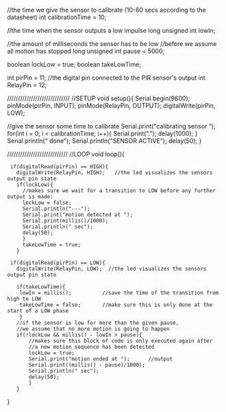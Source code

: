 //the time we give the sensor to calibrate (10-60 secs according to the datasheet)
int calibrationTime = 10;       
 
//the time when the sensor outputs a low impulse
long unsigned int lowIn;        
 
//the amount of milliseconds the sensor has to be low
//before we assume all motion has stopped
long unsigned int pause = 5000; 
 
boolean lockLow = true;
boolean takeLowTime; 
 
int pirPin = 11;    //the digital pin connected to the PIR sensor's output
int RelayPin = 12;
 
 
/////////////////////////////
//SETUP
void setup(){
  Serial.begin(9600);
  pinMode(pirPin, INPUT);
  pinMode(RelayPin, OUTPUT);
  digitalWrite(pirPin, LOW);
 
  //give the sensor some time to calibrate
  Serial.print("calibrating sensor ");
    for(int i = 0; i < calibrationTime; i++){
      Serial.print(".");
      delay(1000);
      }
    Serial.println(" done");
    Serial.println("SENSOR ACTIVE");
    delay(50);
  }
 
////////////////////////////
//LOOP
void loop(){
 
     if(digitalRead(pirPin) == HIGH){
       digitalWrite(RelayPin, HIGH);   //the led visualizes the sensors output pin state
       if(lockLow){ 
         //makes sure we wait for a transition to LOW before any further output is made:
         lockLow = false;           
         Serial.println("---");
         Serial.print("motion detected at ");
         Serial.print(millis()/1000);
         Serial.println(" sec");
         delay(50);
         }        
         takeLowTime = true;
       }
 
     if(digitalRead(pirPin) == LOW){      
       digitalWrite(RelayPin, LOW);  //the led visualizes the sensors output pin state
 
       if(takeLowTime){
        lowIn = millis();          //save the time of the transition from high to LOW
        takeLowTime = false;       //make sure this is only done at the start of a LOW phase
        }
       //if the sensor is low for more than the given pause,
       //we assume that no more motion is going to happen
       if(!lockLow && millis() - lowIn > pause){ 
           //makes sure this block of code is only executed again after
           //a new motion sequence has been detected
           lockLow = true;                       
           Serial.print("motion ended at ");      //output
           Serial.print((millis() - pause)/1000);
           Serial.println(" sec");
           delay(50);
           }
       }
  }
